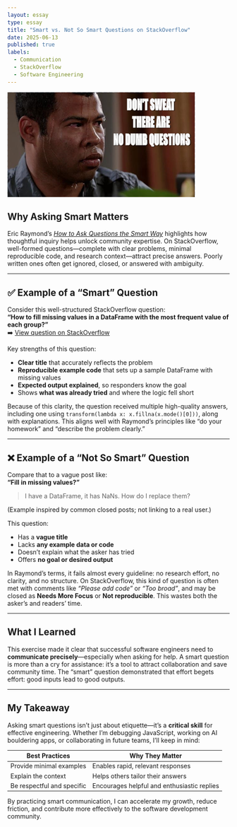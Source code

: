 ```yaml
---
layout: essay
type: essay
title: "Smart vs. Not So Smart Questions on StackOverflow"
date: 2025-06-13
published: true
labels:
  - Communication
  - StackOverflow
  - Software Engineering
---
```

<div class="text-center mb-4">
  <img src="../img/smart-questions/smart-questions-example.png" class="img-fluid rounded" style="max-width: 500px;">
</div>

## Why Asking Smart Matters

Eric Raymond’s [*How to Ask Questions the Smart Way*](http://www.catb.org/esr/faqs/smart-questions.html) highlights how thoughtful inquiry helps unlock community expertise. On StackOverflow, well-formed questions—complete with clear problems, minimal reproducible code, and research context—attract precise answers. Poorly written ones often get ignored, closed, or answered with ambiguity.

---

## ✅ Example of a “Smart” Question

Consider this well-structured StackOverflow question:  
**“How to fill missing values in a DataFrame with the most frequent value of each group?”**  
➡️ [View question on StackOverflow](https://stackoverflow.com/questions/45312377/how-to-fill-missing-values-in-pandas-dataframe-with-mode-value-per-group)

Key strengths of this question:
- **Clear title** that accurately reflects the problem
- **Reproducible example code** that sets up a sample DataFrame with missing values
- **Expected output explained**, so responders know the goal
- Shows **what was already tried** and where the logic fell short

Because of this clarity, the question received multiple high-quality answers, including one using `transform(lambda x: x.fillna(x.mode()[0]))`, along with explanations. This aligns well with Raymond’s principles like “do your homework” and “describe the problem clearly.”

---

## ❌ Example of a “Not So Smart” Question

Compare that to a vague post like:  
**“Fill in missing values?”**  
> I have a DataFrame, it has NaNs. How do I replace them?

(Example inspired by common closed posts; not linking to a real user.)

This question:
- Has a **vague title**
- Lacks **any example data or code**
- Doesn’t explain what the asker has tried
- Offers **no goal or desired output**

In Raymond’s terms, it fails almost every guideline: no research effort, no clarity, and no structure. On StackOverflow, this kind of question is often met with comments like *“Please add code”* or *“Too broad”*, and may be closed as **Needs More Focus** or **Not reproducible**. This wastes both the asker’s and readers’ time.

---

## What I Learned

This exercise made it clear that successful software engineers need to **communicate precisely**—especially when asking for help. A smart question is more than a cry for assistance: it’s a tool to attract collaboration and save community time. The “smart” question demonstrated that effort begets effort: good inputs lead to good outputs.

---

## My Takeaway

Asking smart questions isn’t just about etiquette—it’s a **critical skill** for effective engineering. Whether I’m debugging JavaScript, working on AI bouldering apps, or collaborating in future teams, I’ll keep in mind:

| Best Practices        | Why They Matter                            |
|-----------------------|--------------------------------------------|
| Provide minimal examples | Enables rapid, relevant responses        |
| Explain the context     | Helps others tailor their answers         |
| Be respectful and specific | Encourages helpful and enthusiastic replies |

By practicing smart communication, I can accelerate my growth, reduce friction, and contribute more effectively to the software development community.

